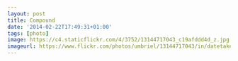 ```yaml
---
layout: post
title: Compound
date: '2014-02-22T17:49:31+01:00'
tags: [photo]
image: https://c4.staticflickr.com/4/3752/13144717043_c19afddd4d_z.jpg
imageurl: https://www.flickr.com/photos/umbriel/13144717043/in/datetaken-public/
---
```

